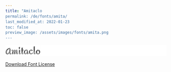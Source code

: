 ```yaml
---
title: "Amitaclo
permalink: /de/fonts/amita/
last_modified_at: 2022-01-23
toc: false
preview_image: /assets/images/fonts/amita.png
---
```

![Amita](/assets/images/fonts/amita.png)

[Download Font License](https://github.com/inkstitch/inkstitch/tree/main/fonts/amitaclo/LICENSE)